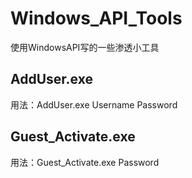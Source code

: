 # Windows_API_Tools
使用WindowsAPI写的一些渗透小工具

## AddUser.exe 

用法：AddUser.exe Username Password

## Guest_Activate.exe

用法：Guest_Activate.exe Password
